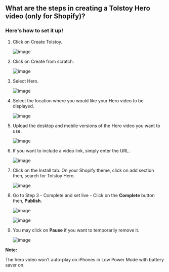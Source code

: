 ## What are the steps in creating a Tolstoy Hero video (only for Shopify)?

### Here's how to set it up!

1. Click on Create Tolstoy.

   ![image](https://github.com/GoTolstoy/tolstoy-toly-kb/assets/159800692/12c86229-b147-48d4-8b91-8189e7cff07c)


2. Click on Create from scratch.

   ![image](https://github.com/GoTolstoy/tolstoy-toly-kb/assets/159800692/edda0669-6526-46cb-8bf1-1df8750a5209)


3. Select Hero.

   ![image](https://github.com/GoTolstoy/tolstoy-toly-kb/assets/159800692/fe3a1c1a-3f5d-478b-a9e5-5d5946a768b5)


4. Select the location where you would like your Hero video to be displayed.

   ![image](https://github.com/GoTolstoy/tolstoy-toly-kb/assets/159800692/82580336-b6d7-430e-8c7a-08747b668b13)


5. Upload the desktop and mobile versions of the Hero video you want to use.

   ![image](https://github.com/GoTolstoy/tolstoy-toly-kb/assets/159800692/a763e054-562c-412a-a93a-fd040bf80b35)


6. If you want to include a video link, simply enter the URL.

   ![image](https://github.com/GoTolstoy/tolstoy-toly-kb/assets/159800692/e024c1e4-19d9-490a-8b44-5dd90cbf365a)


7. Click on the Install tab. On your Shopify theme, click on add section then, search for Tolstoy Hero.

   ![image](https://github.com/GoTolstoy/tolstoy-toly-kb/assets/159800692/2887c8a7-03cc-48d6-95db-f833fa2fc38b)


8. Go to Step 3 - Complete and set live - Click on the **Complete** button then, **Publish**.

   ![image](https://github.com/GoTolstoy/tolstoy-toly-kb/assets/159800692/8da16862-4736-46dd-a90d-fc4411b09411)

   ![image](https://github.com/GoTolstoy/tolstoy-toly-kb/assets/159800692/f355552f-464a-4696-9a4d-d769ba236e19)


9. You may click on **Pause** if you want to temporarily remove it.

    ![image](https://github.com/GoTolstoy/tolstoy-toly-kb/assets/159800692/432212dd-005c-46f4-8638-51dd9ad2686a)


**Note:**

The hero video won't auto-play on iPhones in Low Power Mode with battery saver on.
